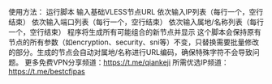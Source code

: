 使用方法：
运行脚本
输入基础VLESS节点URL
依次输入IP列表（每行一个，空行结束）
依次输入端口列表（每行一个，空行结束）
依次输入属地/名称列表（每行一个，空行结束）
程序将生成所有可能组合的新节点并显示
这个脚本会保持原有节点的所有参数（如encryption、security、sni等）不变，只替换需要批量修改的部分。生成的节点会自动对属地/名称进行URL编码，确保特殊字符不会导致问题。
更多免费VPN分享频道：https://t.me/qiankeji
所需优选IP频道：https://t.me/bestcfipas
